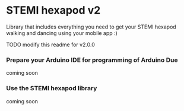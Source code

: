 # STEMI hexapod v2 #

Library that includes everything you need to get your STEMI hexapod walking and dancing using your mobile app :)

TODO modify this readme for v2.0.0

### Prepare your Arduino IDE for programming of Arduino Due ###

coming soon

### Use the STEMI hexapod library ###

coming soon